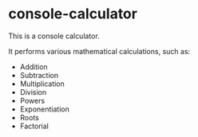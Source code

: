 # console-calculator

This is a console calculator.

It performs various mathematical calculations, such as:

* Addition
* Subtraction
* Multiplication
* Division
* Powers
* Exponentiation
* Roots
* Factorial
